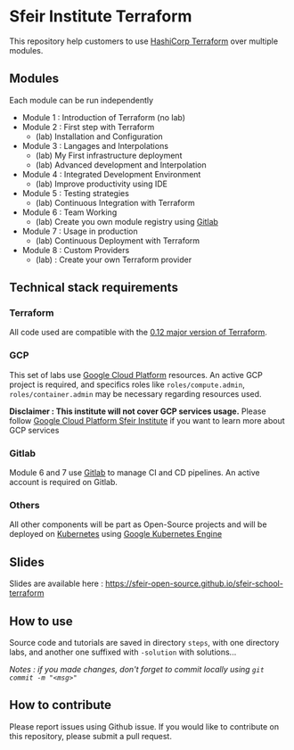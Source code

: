 # Sfeir Institute Terraform

This repository help customers to use [HashiCorp Terraform](https://www.terraform.io/) over multiple modules.

## Modules

Each module can be run independently

* Module 1 : Introduction of Terraform (no lab)
* Module 2 : First step with Terraform 
  * (lab) Installation and Configuration
* Module 3 : Langages and Interpolations
  * (lab) My First infrastructure deployment
  * (lab) Advanced development and Interpolation
* Module 4 : Integrated Development Environment
  * (lab) Improve productivity using IDE
* Module 5 : Testing strategies
  * (lab) Continuous Integration with Terraform
* Module 6 : Team Working
  * (lab) Create you own module registry using [Gitlab](https://about.gitlab.com/)
* Module 7 : Usage in production
  * (lab) Continuous Deployment with Terraform
* Module 8 : Custom Providers
  * (lab) : Create your own Terraform provider

## Technical stack requirements

### Terraform

All code used are compatible with the [0.12 major version of Terraform](https://releases.hashicorp.com/terraform/).

### GCP

This set of labs use [Google Cloud Platform](https://cloud.google.com/) resources.
An active GCP project is required, and specifics roles like `roles/compute.admin`, `roles/container.admin` may be necessary regarding resources used.

**Disclaimer : This institute will not cover GCP services usage.**
Please follow [Google Cloud Platform Sfeir Institute](https://www.sfeir.com/formation/institute/) if you want to learn more about GCP services

### Gitlab

Module 6 and 7 use [Gitlab](https://about.gitlab.com/) to manage CI and CD pipelines.
An active account is required on Gitlab.

### Others

All other components will be part as Open-Source projects and will be deployed on [Kubernetes](https://kubernetes.io/) using [Google Kubernetes Engine](https://cloud.google.com/kubernetes-engine/)

## Slides

Slides are available here : https://sfeir-open-source.github.io/sfeir-school-terraform

## How to use

Source code and tutorials are saved in directory `steps`, with one directory labs, and another one suffixed with `-solution` with solutions...

*Notes : if you made changes, don't forget to commit locally using `git commit -m "<msg>"`*

## How to contribute

Please report issues using Github issue.
If you would like to contribute on this repository, please submit a pull request.

